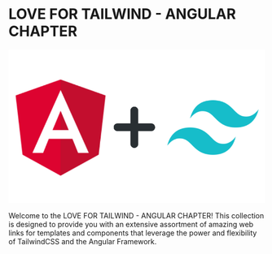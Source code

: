 # LOVE FOR TAILWIND - ANGULAR CHAPTER

![TailwindCSS Logo](angular-tailwind.png)

Welcome to the LOVE FOR TAILWIND - ANGULAR CHAPTER! This collection is designed to provide you with an extensive assortment of amazing web links for templates and components that leverage the power and flexibility of TailwindCSS and the Angular Framework.